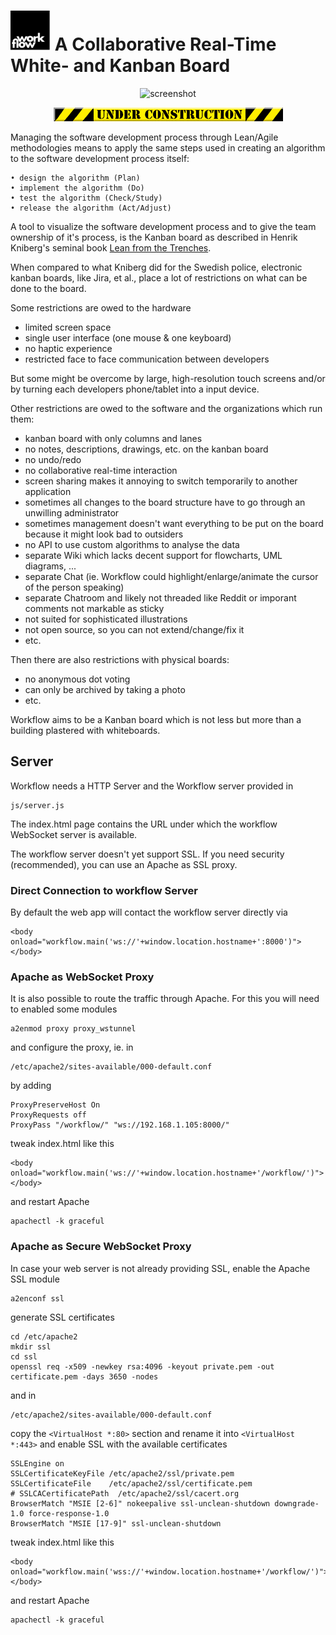 # <img src="img/logo.svg" width="64" height="64" alt="workflow" /> A Collaborative Real-Time White- and Kanban Board

<p align="center"><img src="img/screenshot.png" width="386" height="279" alt="screenshot" /></p>

<p align="center"><img src="img/underconstruction.gif" width="367" height="22" alt="UNDER CONSTRUCTION" /></p>

Managing the software development process through Lean/Agile methodologies
means to apply the same steps used in creating an algorithm to the software
development process itself:

    • design the algorithm (Plan)
    • implement the algorithm (Do)
    • test the algorithm (Check/Study)
    • release the algorithm (Act/Adjust)

A tool to visualize the software development process and to give the team
ownership of it's process, is the Kanban board as described in Henrik
Kniberg's seminal book <a
href="https://www.crisp.se/file-uploads/Lean-from-the-trenches.pdf">Lean
from the Trenches</a>.

When compared to what Kniberg did for the Swedish police, electronic kanban
boards, like Jira, et al., place a lot of restrictions on what can be done to
the board.

Some restrictions are owed to the hardware

 * limited screen space
 * single user interface (one mouse & one keyboard)
 * no haptic experience
 * restricted face to face communication between developers

But some might be overcome by large, high-resolution touch screens and/or by
turning each developers phone/tablet into a input device.

Other restrictions are owed to the software and the organizations which run
them:

 * kanban board with only columns and lanes
 * no notes, descriptions, drawings, etc. on the kanban board
 * no undo/redo
 * no collaborative real-time interaction
 * screen sharing makes it annoying to switch temporarily to another application
 * sometimes all changes to the board structure have to go through an
   unwilling administrator
 * sometimes management doesn't want everything to be put on the board
   because it might look bad to outsiders
 * no API to use custom algorithms to analyse the data
 * separate Wiki which lacks decent support for flowcharts, UML diagrams, ...
 * separate Chat (ie. Workflow could highlight/enlarge/animate the cursor of the person speaking)
 * separate Chatroom and likely not threaded like Reddit or imporant comments not markable as sticky
 * not suited for sophisticated illustrations
 * not open source, so you can not extend/change/fix it
 * etc.

 Then there are also restrictions with physical boards:
 * no anonymous dot voting
 * can only be archived by taking a photo
 * etc.

Workflow aims to be a Kanban board which is not less but more than a building
plastered with whiteboards.

## Server

Workflow needs a HTTP Server and the Workflow server provided in

    js/server.js

The index.html page contains the URL under which the workflow WebSocket
server is available.

The workflow server doesn't yet support SSL.  If you need security
(recommended), you can use an Apache as SSL proxy.

### Direct Connection to workflow Server

By default the web app will contact the workflow server directly via

    <body onload="workflow.main('ws://'+window.location.hostname+':8000')"></body>

### Apache as WebSocket Proxy

It is also possible to route the traffic through Apache. For this you will
need to enabled some modules

    a2enmod proxy proxy_wstunnel

and configure the proxy, ie. in

    /etc/apache2/sites-available/000-default.conf

by adding

    ProxyPreserveHost On
    ProxyRequests off
    ProxyPass "/workflow/" "ws://192.168.1.105:8000/"

tweak index.html like this

    <body onload="workflow.main('ws://'+window.location.hostname+'/workflow/')"></body>

and restart Apache

    apachectl -k graceful

### Apache as Secure WebSocket Proxy

In case your web server is not already providing SSL, enable the Apache SSL module

    a2enconf ssl

generate SSL certificates

    cd /etc/apache2
    mkdir ssl
    cd ssl
    openssl req -x509 -newkey rsa:4096 -keyout private.pem -out certificate.pem -days 3650 -nodes

and in

    /etc/apache2/sites-available/000-default.conf

copy the `<VirtualHost *:80>` section and rename it into `<VirtualHost *:443>`
and enable SSL with the available certificates

    SSLEngine on
    SSLCertificateKeyFile /etc/apache2/ssl/private.pem
    SSLCertificateFile    /etc/apache2/ssl/certificate.pem
    # SSLCACertificatePath  /etc/apache2/ssl/cacert.org
    BrowserMatch "MSIE [2-6]" nokeepalive ssl-unclean-shutdown downgrade-1.0 force-response-1.0
    BrowserMatch "MSIE [17-9]" ssl-unclean-shutdown

tweak index.html like this

    <body onload="workflow.main('wss://'+window.location.hostname+'/workflow/')"></body>

and restart Apache

    apachectl -k graceful
